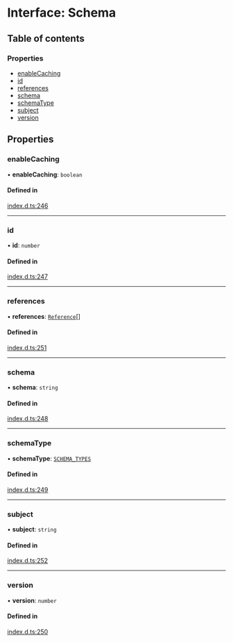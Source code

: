 # Interface: Schema

## Table of contents

### Properties

- [enableCaching](Schema.md#enablecaching)
- [id](Schema.md#id)
- [references](Schema.md#references)
- [schema](Schema.md#schema)
- [schemaType](Schema.md#schematype)
- [subject](Schema.md#subject)
- [version](Schema.md#version)

## Properties

### enableCaching

• **enableCaching**: `boolean`

#### Defined in

[index.d.ts:246](https://github.com/mostafa/xk6-kafka/blob/main/api-docs/index.d.ts#L246)

---

### id

• **id**: `number`

#### Defined in

[index.d.ts:247](https://github.com/mostafa/xk6-kafka/blob/main/api-docs/index.d.ts#L247)

---

### references

• **references**: [`Reference`](Reference.md)[]

#### Defined in

[index.d.ts:251](https://github.com/mostafa/xk6-kafka/blob/main/api-docs/index.d.ts#L251)

---

### schema

• **schema**: `string`

#### Defined in

[index.d.ts:248](https://github.com/mostafa/xk6-kafka/blob/main/api-docs/index.d.ts#L248)

---

### schemaType

• **schemaType**: [`SCHEMA_TYPES`](../enums/SCHEMA_TYPES.md)

#### Defined in

[index.d.ts:249](https://github.com/mostafa/xk6-kafka/blob/main/api-docs/index.d.ts#L249)

---

### subject

• **subject**: `string`

#### Defined in

[index.d.ts:252](https://github.com/mostafa/xk6-kafka/blob/main/api-docs/index.d.ts#L252)

---

### version

• **version**: `number`

#### Defined in

[index.d.ts:250](https://github.com/mostafa/xk6-kafka/blob/main/api-docs/index.d.ts#L250)
